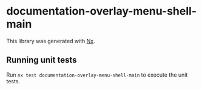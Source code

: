 # documentation-overlay-menu-shell-main

This library was generated with [Nx](https://nx.dev).

## Running unit tests

Run `nx test documentation-overlay-menu-shell-main` to execute the unit tests.
